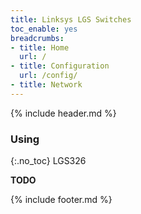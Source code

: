 ```yaml
---
title: Linksys LGS Switches
toc_enable: yes
breadcrumbs:
- title: Home
  url: /
- title: Configuration
  url: /config/
- title: Network
---
```

{% include header.md %}

### Using
{:.no_toc}
LGS326

**TODO**

{% include footer.md %}

